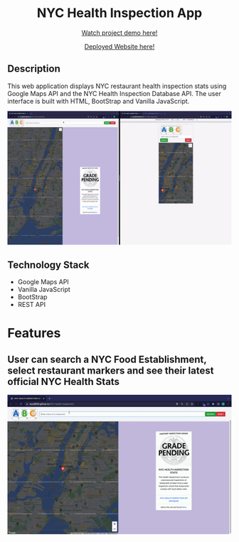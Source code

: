 <h1 align = "center">NYC Health Inspection App</h1>
<p align="center"><a href = "https://www.youtube.com/watch?v=cagxhY3IvwE" target = "_blank">Watch project demo here!</a></p>
<p align="center"><a href = "https://nyc-health-inspection.netlify.app/" target = "_blank">Deployed Website here!</a></p>

## Description

This web application displays NYC restaurant health inspection stats using Google Maps API and the NYC Health Inspection Database API. The user interface is built with HTML, BootStrap and Vanilla JavaScript.

<p align="center"><img src = "/gitgifs/demo.gif"/></p>

## Technology Stack

- Google Maps API
- Vanilla JavaScript
- BootStrap
- REST API

# Features

## User can search a NYC Food Establishment, select restaurant markers and see their latest official NYC Health Stats

<p align="center"><img src = "/gitgifs/search.gif"/></p>
